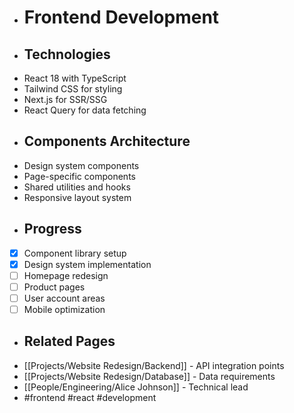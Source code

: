 - # Frontend Development
- ## Technologies
- React 18 with TypeScript
- Tailwind CSS for styling
- Next.js for SSR/SSG
- React Query for data fetching
- ## Components Architecture
- Design system components
- Page-specific components
- Shared utilities and hooks
- Responsive layout system
- ## Progress
- [x] Component library setup
- [x] Design system implementation
- [ ] Homepage redesign
- [ ] Product pages
- [ ] User account areas
- [ ] Mobile optimization
- ## Related Pages
- [[Projects/Website Redesign/Backend]] - API integration points
- [[Projects/Website Redesign/Database]] - Data requirements
- [[People/Engineering/Alice Johnson]] - Technical lead
- #frontend #react #development